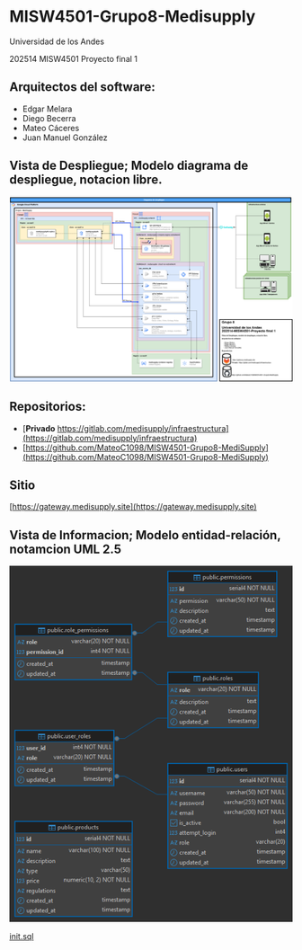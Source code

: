 # MISW4501-Grupo8-Medisupply

Universidad de los Andes

202514 MISW4501 Proyecto final 1

## Arquitectos del software:

- Edgar Melara
- Diego Becerra
- Mateo Cáceres
- Juan Manuel González

## Vista de Despliegue; Modelo diagrama de despliegue, notacion libre.

![Digrama de despliegue](./docs/Diagramas-de-Despliegue-Semana8.png)

## Repositorios:

- [**Privado** https://gitlab.com/medisupply/infraestructura](https://gitlab.com/medisupply/infraestructura)
- [https://github.com/MateoC1098/MISW4501-Grupo8-MediSupply](https://github.com/MateoC1098/MISW4501-Grupo8-MediSupply)

## Sitio

[https://gateway.medisupply.site](https://gateway.medisupply.site)

## Vista de Informacion; Modelo entidad-relación, notamcion UML 2.5

![Diagrama entidad-relacion](./docs/medissupply-public.png)

[init.sql](./IaC/docker/local-postgres/init.sql)
